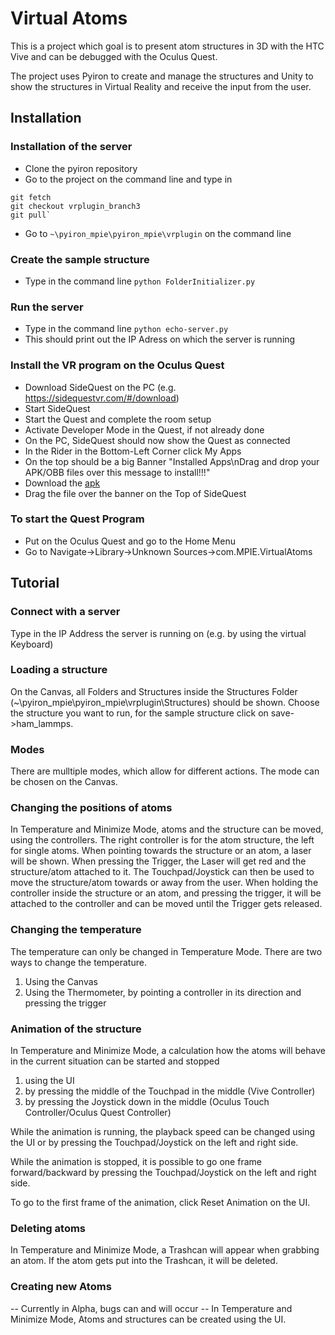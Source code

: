 # Virtual Atoms

This is a project which goal is to present atom structures in 3D with the HTC Vive and can be debugged with the Oculus Quest.

The project uses Pyiron to create and manage the structures and Unity to show the structures in Virtual Reality and receive the input from the user.

## Installation
### Installation of the server
*  Clone the pyiron repository
*  Go to the project on the command line and type in 
```
git fetch
git checkout vrplugin_branch3
git pull`
```
*  Go to ```~\pyiron_mpie\pyiron_mpie\vrplugin``` on the command line

### Create the sample structure
*  Type in the command line
    ```python FolderInitializer.py```

### Run the server
*  Type in the command line
    ```python echo-server.py```
*  This should print out the IP Adress on which the server is running

### Install the VR program on the Oculus Quest
*  Download SideQuest on the PC (e.g. https://sidequestvr.com/#/download)
*  Start SideQuest
*  Start the Quest and complete the room setup
*  Activate Developer Mode in the Quest, if not already done
*  On the PC, SideQuest should now show the Quest as connected
*  In the Rider in the Bottom-Left Corner click My Apps
*  On the top should be a big Banner "Installed Apps\nDrag and drop your APK/OBB files over this message to install!!!"
*  Download the [apk](Builds/QuestBuild.apk)
*  Drag the file over the banner on the Top of SideQuest

### To start the Quest Program
*  Put on the Oculus Quest and go to the Home Menu
*  Go to Navigate->Library->Unknown Sources->com.MPIE.VirtualAtoms

## Tutorial
### Connect with a server
Type in the IP Address the server is running on (e.g. by using the virtual Keyboard)

### Loading a structure
On the Canvas, all Folders and Structures inside the Structures Folder (~\pyiron_mpie\pyiron_mpie\vrplugin\Structures) should be shown.
Choose the structure you want to run, for the sample structure click on save->ham_lammps.

### Modes
There are mulltiple modes, which allow for different actions. The mode can be chosen on the Canvas.

### Changing the positions of atoms
In Temperature and Minimize Mode, atoms and the structure can be moved, using the controllers. The right controller is for the atom structure, the left for single atoms. When pointing towards the structure or an atom, a laser will be shown. When pressing the Trigger, the Laser will get red and the structure/atom attached to it. The Touchpad/Joystick can then be used to move the structure/atom towards or away from the user. When holding the controller inside the structure or an atom, and pressing the trigger, it will be attached to the controller and can be moved until the Trigger gets released.

### Changing the temperature
The temperature can only be changed in Temperature Mode. There are two ways to change the temperature. 
1.  Using the Canvas
2.  Using the Thermometer, by pointing a controller in its direction and pressing the trigger 

### Animation of the structure
In Temperature and Minimize Mode, a calculation how the atoms will behave in the current situation can be started and stopped
1.  using the UI
2.  by pressing the middle of the Touchpad  in the middle (Vive Controller)
3.  by pressing the Joystick down in the middle (Oculus Touch Controller/Oculus Quest Controller)

While the animation is running, the playback speed can be changed using the UI or by pressing the Touchpad/Joystick on the left and right side.

While the animation is stopped, it is possible to go one frame forward/backward by pressing the Touchpad/Joystick on the left and right side.

To go to the first frame of the animation, click Reset Animation on the UI.

### Deleting atoms
In Temperature and Minimize Mode, a Trashcan will appear when grabbing an atom. If the atom gets put into the Trashcan, it will be deleted.

### Creating new Atoms
-- Currently in Alpha, bugs can and will occur --
In Temperature and Minimize Mode, Atoms and structures can be created using the UI.
